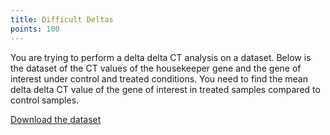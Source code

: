 ```yaml
---
title: Difficult Deltas
points: 100
---
```


You are trying to perform a delta delta CT analysis on a dataset. Below is the dataset of the CT values of the housekeeper gene and the gene of interest under control and treated conditions. You need to find the mean delta delta CT value of the gene of interest in treated samples compared to control samples.

[Download the dataset](https://raw.githubusercontent.com/stmball/dimen-ctf/main/question_generation/difficult_deltas.csv)
